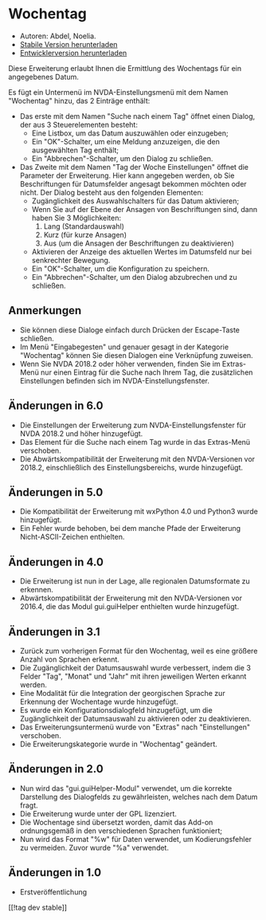 # Wochentag #

*	 Autoren: Abdel, Noelia.
*	 [Stabile Version herunterladen][1]
*	 [Entwicklerversion herunterladen][2]

Diese Erweiterung erlaubt Ihnen die Ermittlung des Wochentags für ein
angegebenes Datum.

Es fügt ein Untermenü im NVDA-Einstellungsmenü mit dem Namen "Wochentag"
hinzu, das 2 Einträge enthält:


*	Das erste mit dem Namen "Suche nach einem Tag" öffnet einen Dialog, der aus 3 Steuerelementen besteht:
	-	Eine Listbox, um das Datum auszuwählen oder einzugeben; 
	-	Ein "OK"-Schalter, um eine Meldung anzuzeigen, die den ausgewählten Tag enthält; 
	-	Ein "Abbrechen"-Schalter, um den Dialog zu schließen.
*	Das Zweite mit dem Namen "Tag der Woche Einstellungen" öffnet die Parameter der Erweiterung. Hier kann angegeben werden, ob Sie Beschriftungen für Datumsfelder angesagt bekommen möchten oder nicht. Der Dialog besteht aus den folgenden Elementen:
	-	Zugänglichkeit des Auswahlschalters für das Datum aktivieren;
	-	Wenn Sie auf der Ebene der Ansagen von Beschriftungen sind, dann haben Sie 3 Möglichkeiten: 
		1.	Lang (Standardauswahl)
		2.	Kurz (für kurze Ansagen)
		3.	Aus (um die Ansagen der Beschriftungen zu deaktivieren)
	-	Aktivieren der Anzeige des aktuellen Wertes im Datumsfeld nur bei senkrechter Bewegung.
	-	Ein "OK"-Schalter, um die Konfiguration zu speichern.
	-	Ein "Abbrechen"-Schalter, um den Dialog abzubrechen und zu schließen.

## Anmerkungen ##

*	 Sie können diese Dialoge einfach durch Drücken der Escape-Taste
   schließen.
*	 Im Menü "Eingabegesten" und genauer gesagt in der Kategorie "Wochentag"
   können Sie diesen Dialogen eine Verknüpfung zuweisen.
*	 Wenn Sie NVDA 2018.2 oder höher verwenden, finden Sie im Extras-Menü nur
   einen Eintrag für die Suche nach Ihrem Tag, die zusätzlichen
   Einstellungen befinden sich im NVDA-Einstellungsfenster.

## Änderungen in 6.0 ##

*	 Die Einstellungen der Erweiterung zum NVDA-Einstellungsfenster für NVDA
   2018.2 und höher hinzugefügt.
*	 Das Element für die Suche nach einem Tag wurde in das Extras-Menü
   verschoben.
*	 Die Abwärtskompatibilität der Erweiterung mit den NVDA-Versionen vor
   2018.2, einschließlich des Einstellungsbereichs, wurde hinzugefügt.

## Änderungen in 5.0 ##

*	 Die Kompatibilität der Erweiterung mit wxPython 4.0 und Python3 wurde
   hinzugefügt.
*	 Ein Fehler wurde behoben, bei dem manche Pfade der Erweiterung
   Nicht-ASCII-Zeichen enthielten.

## Änderungen in 4.0 ##

*	 Die Erweiterung ist nun in der Lage, alle regionalen Datumsformate zu
   erkennen.
*	 Abwärtskompatibilität der Erweiterung mit den NVDA-Versionen vor 2016.4,
   die das Modul gui.guiHelper enthielten wurde hinzugefügt.

## Änderungen in 3.1 ##

*	 Zurück zum vorherigen Format für den Wochentag, weil es eine größere
   Anzahl von Sprachen erkennt.
*	 Die Zugänglichkeit der Datumsauswahl wurde verbessert, indem die 3 Felder
   "Tag", "Monat" und "Jahr" mit ihren jeweiligen Werten erkannt werden.
*	 Eine Modalität für die Integration der georgischen Sprache zur Erkennung
   der Wochentage wurde hinzugefügt.
*	 Es wurde ein Konfigurationsdialogfeld hinzugefügt, um die Zugänglichkeit
   der Datumsauswahl zu aktivieren oder zu deaktivieren.
*	 Das Erweiterungsuntermenü wurde von "Extras" nach "Einstellungen"
   verschoben.
*	 Die Erweiterungskategorie wurde in "Wochentag" geändert.

## Änderungen in 2.0 ##

*	 Nun wird das "gui.guiHelper-Modul" verwendet, um die korrekte Darstellung
   des Dialogfelds zu gewährleisten, welches nach dem Datum fragt.
*	 Die Erweiterung wurde unter der GPL lizenziert.
*	 Die Wochentage sind übersetzt worden, damit das Add-on ordnungsgemäß in
   den verschiedenen Sprachen funktioniert;
*	 Nun wird das Format "%w" für Daten verwendet, um Kodierungsfehler zu
   vermeiden. Zuvor wurde "%a" verwendet.

## Änderungen in 1.0 ##

*	 Erstveröffentlichung

[[!tag dev stable]]

[1]: http://addons.nvda-project.org/files/get.php?file=dw

[2]: http://addons.nvda-project.org/files/get.php?file=dw-dev
